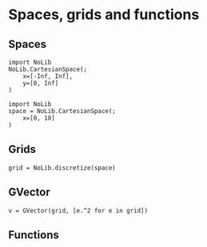 # Spaces, grids and functions

## Spaces

```@example
import NoLib
NoLib.CartesianSpace(;
    x=[-Inf, Inf],
    y=[0, Inf]
)
```

```@example space
import NoLib
space = NoLib.CartesianSpace(;
    x=[0, 10]
)
```


## Grids

```@example space
grid = NoLib.discretize(space)
```

## GVector

```example space
v = GVector(grid, [e.^2 for e in grid])
```


## Functions